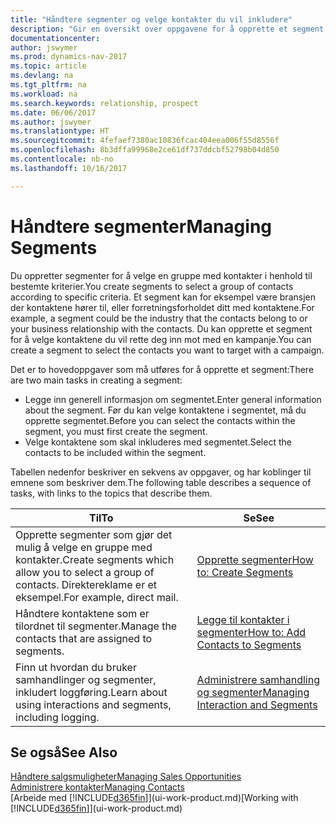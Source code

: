 ```yaml
---
title: "Håndtere segmenter og velge kontakter du vil inkludere"
description: "Gir en oversikt over oppgavene for å opprette et segment for å velge en gruppe med kontakter i samsvar med bestemte kriterier, for eksempel kontakter i en bestemt bransje du vil ha som målgruppe."
documentationcenter: 
author: jswymer
ms.prod: dynamics-nav-2017
ms.topic: article
ms.devlang: na
ms.tgt_pltfrm: na
ms.workload: na
ms.search.keywords: relationship, prospect
ms.date: 06/06/2017
ms.author: jswymer
ms.translationtype: HT
ms.sourcegitcommit: 4fefaef7380ac10836fcac404eea006f55d8556f
ms.openlocfilehash: 8b3dffa99968e2ce61df737ddcbf52798b04d850
ms.contentlocale: nb-no
ms.lasthandoff: 10/16/2017

---
```

# <a name="managing-segments"></a><span data-ttu-id="8e3dc-103">Håndtere segmenter</span><span class="sxs-lookup"><span data-stu-id="8e3dc-103">Managing Segments</span></span>
<span data-ttu-id="8e3dc-104">Du oppretter segmenter for å velge en gruppe med kontakter i henhold til bestemte kriterier.</span><span class="sxs-lookup"><span data-stu-id="8e3dc-104">You create segments to select a group of contacts according to specific criteria.</span></span> <span data-ttu-id="8e3dc-105">Et segment kan for eksempel være bransjen der kontaktene hører til, eller forretningsforholdet ditt med kontaktene.</span><span class="sxs-lookup"><span data-stu-id="8e3dc-105">For example, a segment could be the industry that the contacts belong to or your business relationship with the contacts.</span></span> <span data-ttu-id="8e3dc-106">Du kan opprette et segment for å velge kontaktene du vil rette deg inn mot med en kampanje.</span><span class="sxs-lookup"><span data-stu-id="8e3dc-106">You can create a segment to select the contacts you want to target with a campaign.</span></span>

<span data-ttu-id="8e3dc-107">Det er to hovedoppgaver som må utføres for å opprette et segment:</span><span class="sxs-lookup"><span data-stu-id="8e3dc-107">There are two main tasks in creating a segment:</span></span>

* <span data-ttu-id="8e3dc-108">Legge inn generell informasjon om segmentet.</span><span class="sxs-lookup"><span data-stu-id="8e3dc-108">Enter general information about the segment.</span></span> <span data-ttu-id="8e3dc-109">Før du kan velge kontaktene i segmentet, må du opprette segmentet.</span><span class="sxs-lookup"><span data-stu-id="8e3dc-109">Before you can select the contacts within the segment, you must first create the segment.</span></span>
* <span data-ttu-id="8e3dc-110">Velge kontaktene som skal inkluderes med segmentet.</span><span class="sxs-lookup"><span data-stu-id="8e3dc-110">Select the contacts to be included within the segment.</span></span>

<span data-ttu-id="8e3dc-111">Tabellen nedenfor beskriver en sekvens av oppgaver, og har koblinger til emnene som beskriver dem.</span><span class="sxs-lookup"><span data-stu-id="8e3dc-111">The following table describes a sequence of tasks, with links to the topics that describe them.</span></span> 

| <span data-ttu-id="8e3dc-112">Til</span><span class="sxs-lookup"><span data-stu-id="8e3dc-112">To</span></span> | <span data-ttu-id="8e3dc-113">Se</span><span class="sxs-lookup"><span data-stu-id="8e3dc-113">See</span></span> |
| --- | --- |
| <span data-ttu-id="8e3dc-114">Opprette segmenter som gjør det mulig å velge en gruppe med kontakter.</span><span class="sxs-lookup"><span data-stu-id="8e3dc-114">Create segments which allow you to select a group of contacts.</span></span> <span data-ttu-id="8e3dc-115">Direktereklame er et eksempel.</span><span class="sxs-lookup"><span data-stu-id="8e3dc-115">For example, direct mail.</span></span> |[<span data-ttu-id="8e3dc-116">Opprette segmenter</span><span class="sxs-lookup"><span data-stu-id="8e3dc-116">How to: Create Segments</span></span>](marketing-how-create-segment.md) |
| <span data-ttu-id="8e3dc-117">Håndtere kontaktene som er tilordnet til segmenter.</span><span class="sxs-lookup"><span data-stu-id="8e3dc-117">Manage the contacts that are assigned to segments.</span></span> |[<span data-ttu-id="8e3dc-118">Legge til kontakter i segmenter</span><span class="sxs-lookup"><span data-stu-id="8e3dc-118">How to: Add Contacts to Segments</span></span>](marketing-add-contact-segment.md) |
| <span data-ttu-id="8e3dc-119">Finn ut hvordan du bruker samhandlinger og segmenter, inkludert loggføring.</span><span class="sxs-lookup"><span data-stu-id="8e3dc-119">Learn about using interactions and segments, including logging.</span></span> |[<span data-ttu-id="8e3dc-120">Administrere samhandling og segmenter</span><span class="sxs-lookup"><span data-stu-id="8e3dc-120">Managing Interaction and Segments</span></span>](marketing-interaction-segments.md) |

## <a name="see-also"></a><span data-ttu-id="8e3dc-121">Se også</span><span class="sxs-lookup"><span data-stu-id="8e3dc-121">See Also</span></span>
[<span data-ttu-id="8e3dc-122">Håndtere salgsmuligheter</span><span class="sxs-lookup"><span data-stu-id="8e3dc-122">Managing Sales Opportunities</span></span>](marketing-manage-sales-opportunities.md)  
[<span data-ttu-id="8e3dc-123">Administrere kontakter</span><span class="sxs-lookup"><span data-stu-id="8e3dc-123">Managing Contacts</span></span>](marketing-contacts.md)  
<span data-ttu-id="8e3dc-124">[Arbeide med [!INCLUDE[d365fin](includes/d365fin_md.md)]](ui-work-product.md)</span><span class="sxs-lookup"><span data-stu-id="8e3dc-124">[Working with [!INCLUDE[d365fin](includes/d365fin_md.md)]](ui-work-product.md)</span></span>

